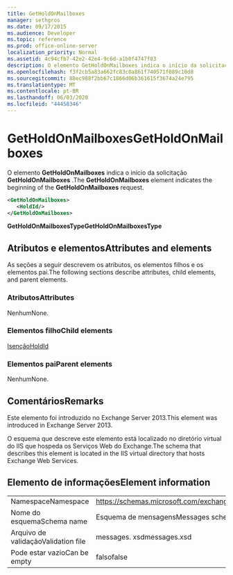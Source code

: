 ```yaml
---
title: GetHoldOnMailboxes
manager: sethgros
ms.date: 09/17/2015
ms.audience: Developer
ms.topic: reference
ms.prod: office-online-server
localization_priority: Normal
ms.assetid: 4c94cfb7-42e2-42e4-9c6d-a1b0f4747f83
description: O elemento GetHoldOnMailboxes indica o início da solicitação GetHoldOnMailboxes.
ms.openlocfilehash: f3f2cb5a83a662fc83c0a861f740571f089c10d8
ms.sourcegitcommit: 88ec988f2bb67c1866d06b361615f3674a24e795
ms.translationtype: MT
ms.contentlocale: pt-BR
ms.lasthandoff: 06/03/2020
ms.locfileid: "44458346"
---
```

# <a name="getholdonmailboxes"></a><span data-ttu-id="4bec9-103">GetHoldOnMailboxes</span><span class="sxs-lookup"><span data-stu-id="4bec9-103">GetHoldOnMailboxes</span></span>

<span data-ttu-id="4bec9-104">O elemento **GetHoldOnMailboxes** indica o início da solicitação **GetHoldOnMailboxes** .</span><span class="sxs-lookup"><span data-stu-id="4bec9-104">The **GetHoldOnMailboxes** element indicates the beginning of the **GetHoldOnMailboxes** request.</span></span> 
  
```XML
<GetHoldOnMailboxes>
   <HoldId/>
</GetHoldOnMailboxes>
```

 <span data-ttu-id="4bec9-105">**GetHoldOnMailboxesType**</span><span class="sxs-lookup"><span data-stu-id="4bec9-105">**GetHoldOnMailboxesType**</span></span>
## <a name="attributes-and-elements"></a><span data-ttu-id="4bec9-106">Atributos e elementos</span><span class="sxs-lookup"><span data-stu-id="4bec9-106">Attributes and elements</span></span>

<span data-ttu-id="4bec9-107">As seções a seguir descrevem os atributos, os elementos filhos e os elementos pai.</span><span class="sxs-lookup"><span data-stu-id="4bec9-107">The following sections describe attributes, child elements, and parent elements.</span></span>
  
### <a name="attributes"></a><span data-ttu-id="4bec9-108">Atributos</span><span class="sxs-lookup"><span data-stu-id="4bec9-108">Attributes</span></span>

<span data-ttu-id="4bec9-109">Nenhum</span><span class="sxs-lookup"><span data-stu-id="4bec9-109">None.</span></span>
  
### <a name="child-elements"></a><span data-ttu-id="4bec9-110">Elementos filho</span><span class="sxs-lookup"><span data-stu-id="4bec9-110">Child elements</span></span>

[<span data-ttu-id="4bec9-111">Isenção</span><span class="sxs-lookup"><span data-stu-id="4bec9-111">HoldId</span></span>](holdid.md)
  
### <a name="parent-elements"></a><span data-ttu-id="4bec9-112">Elementos pai</span><span class="sxs-lookup"><span data-stu-id="4bec9-112">Parent elements</span></span>

<span data-ttu-id="4bec9-113">Nenhum</span><span class="sxs-lookup"><span data-stu-id="4bec9-113">None.</span></span>
  
## <a name="remarks"></a><span data-ttu-id="4bec9-114">Comentários</span><span class="sxs-lookup"><span data-stu-id="4bec9-114">Remarks</span></span>

<span data-ttu-id="4bec9-115">Este elemento foi introduzido no Exchange Server 2013.</span><span class="sxs-lookup"><span data-stu-id="4bec9-115">This element was introduced in Exchange Server 2013.</span></span>
  
<span data-ttu-id="4bec9-116">O esquema que descreve este elemento está localizado no diretório virtual do IIS que hospeda os Serviços Web do Exchange.</span><span class="sxs-lookup"><span data-stu-id="4bec9-116">The schema that describes this element is located in the IIS virtual directory that hosts Exchange Web Services.</span></span>
  
## <a name="element-information"></a><span data-ttu-id="4bec9-117">Elemento de informações</span><span class="sxs-lookup"><span data-stu-id="4bec9-117">Element information</span></span>

|||
|:-----|:-----|
|<span data-ttu-id="4bec9-118">Namespace</span><span class="sxs-lookup"><span data-stu-id="4bec9-118">Namespace</span></span>  <br/> |https://schemas.microsoft.com/exchange/services/2006/messages  <br/> |
|<span data-ttu-id="4bec9-119">Nome do esquema</span><span class="sxs-lookup"><span data-stu-id="4bec9-119">Schema name</span></span>  <br/> |<span data-ttu-id="4bec9-120">Esquema de mensagens</span><span class="sxs-lookup"><span data-stu-id="4bec9-120">Messages schema</span></span>  <br/> |
|<span data-ttu-id="4bec9-121">Arquivo de validação</span><span class="sxs-lookup"><span data-stu-id="4bec9-121">Validation file</span></span>  <br/> |<span data-ttu-id="4bec9-122">messages. xsd</span><span class="sxs-lookup"><span data-stu-id="4bec9-122">messages.xsd</span></span>  <br/> |
|<span data-ttu-id="4bec9-123">Pode estar vazio</span><span class="sxs-lookup"><span data-stu-id="4bec9-123">Can be empty</span></span>  <br/> |<span data-ttu-id="4bec9-124">falso</span><span class="sxs-lookup"><span data-stu-id="4bec9-124">false</span></span>  <br/> |
   


